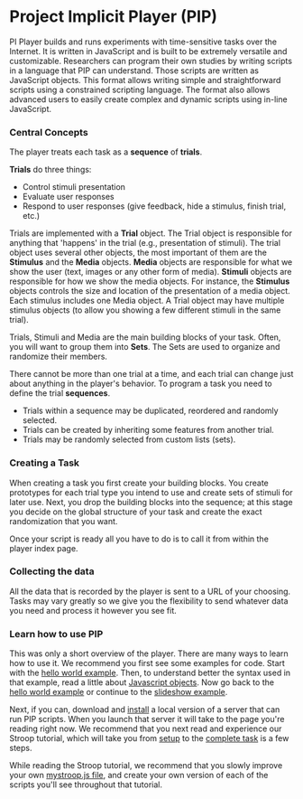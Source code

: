 # Project Implicit Player (PIP)

PI Player builds and runs experiments with time-sensitive tasks over the Internet. It is written in JavaScript and is built to be extremely versatile and customizable.
Researchers can program their own studies by writing scripts in a language that PIP can understand. Those scripts are written as JavaScript objects. This format allows writing simple and straightforward scripts using a constrained scripting language. The format also allows advanced users to easily create complex and dynamic scripts using in-line JavaScript.

### Central Concepts
The player treats each task as a **sequence** of **trials**.

**Trials** do three things:

* Control stimuli presentation
* Evaluate user responses
* Respond to user responses (give feedback, hide a stimulus, finish trial, etc.)

Trials are implemented with a **Trial** object. The Trial object is responsible for anything that 'happens' in the trial (e.g., presentation of stimuli). The trial object uses several other objects, the most important of them are the **Stimulus** and the **Media** objects. **Media** objects are responsible for what we show the user (text, images or any other form of media). **Stimuli** objects are responsible for how we show the media objects. For instance, the **Stimulus** objects controls the size and location of the presentation of a media object. Each stimulus includes one Media object. A Trial object may have multiple stimulus objects (to allow you showing a few different stimuli in the same trial).

Trials, Stimuli and Media are the main building blocks of your task. Often, you will want to group them into **Sets**. The Sets are used to organize and randomize their members.

There cannot be more than one trial at a time, and each trial can change just about anything in the player's behavior. To program a task you need to define the trial **sequences**.

* Trials within a sequence may be duplicated, reordered and randomly selected.
* Trials can be created by inheriting some features from another trial.
* Trials may be randomly selected from custom lists (sets).

### Creating a Task

When creating a task you first create your building blocks. You create prototypes for each trial type you intend to use and create sets of stimuli for later use. Next, you drop the building blocks into the sequence; at this stage you decide on the global structure of your task and create the exact randomization that you want.

Once your script is ready all you have to do is to call it from within the player index page.

### Collecting the data
All the data that is recorded by the player is sent to a URL of your choosing. Tasks may vary greatly so we give you the flexibility to send whatever data you need and process it however you see fit.

### Learn how to use PIP
This was only a short overview of the player. There are many ways to learn how to use it. 
We recommend you first see some examples for code. Start with the [hello world example](hello.md). Then, to understand better the syntax used in that example, read a little about [Javascript objects](javascript.md). Now go back to the [hello world example](hello.md) or continue to the [slideshow example](slideshow.md). 

Next, if you can, download and [install](install.md) a local version of a server that can run PIP scripts. When you launch that server it will take to the page you're reading right now. 
We recommend that you next read and experience our Stroop tutorial, which will take you from [setup](stroop-setup.md) to the [complete task](stroop-task.md) is a few steps. 

While reading the Stroop tutorial, we recommend that you slowly improve your own [mystroop.js file](js/mystroop.js), and create your own version of each of the scripts you'll see throughout that tutorial. 
